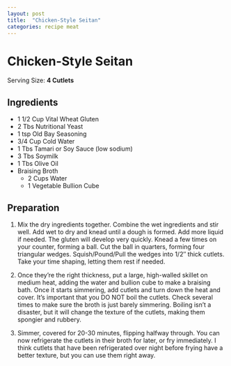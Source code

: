 ```yaml
---
layout: post
title:  "Chicken-Style Seitan"
categories: recipe meat
---
```


# Chicken-Style Seitan
Serving Size: **4 Cutlets**

## Ingredients

- 1 1/2 Cup Vital Wheat Gluten
- 2 Tbs Nutritional Yeast
- 1 tsp Old Bay Seasoning
- 3/4 Cup Cold Water
- 1 Tbs Tamari or Soy Sauce (low sodium)
- 3 Tbs Soymilk
- 1 Tbs Olive Oil
- Braising Broth
    - 2 Cups Water
    - 1 Vegetable Bullion Cube

## Preparation

1. Mix the dry ingredients together. Combine the wet ingredients and stir well. Add wet to dry and knead until a dough is formed. Add more liquid if needed. The gluten will develop very quickly. Knead a few times on your counter, forming a ball. Cut the ball in quarters, forming four triangular wedges. Squish/Pound/Pull the wedges into 1/2″ thick cutlets. Take your time shaping, letting them rest if needed.

2. Once they’re the right thickness, put a large, high-walled skillet on medium heat, adding the water and bullion cube to make a braising bath. Once it starts simmering, add cutlets and turn down the heat and cover. It’s important that you DO NOT boil the cutlets. Check several times to make sure the broth is just barely simmering. Boiling isn’t a disaster, but it will change the texture of the cutlets, making them spongier and rubbery.

3. Simmer, covered for 20-30 minutes, flipping halfway through. You can now refrigerate the cutlets in their broth for later, or fry immediately. I think cutlets that have been refrigerated over night before frying have a better texture, but you can use them right away.
